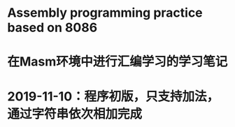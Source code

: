 # Assembly programming practice based on 8086
# 在Masm环境中进行汇编学习的学习笔记
# 2019-11-10：程序初版，只支持加法，通过字符串依次相加完成
